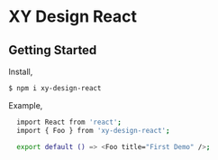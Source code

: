 # XY Design React

## Getting Started

Install,

```bash
$ npm i xy-design-react
```

Example,

```bash
  import React from 'react';
  import { Foo } from 'xy-design-react';

  export default () => <Foo title="First Demo" />;
```
